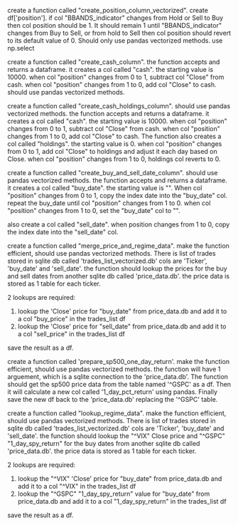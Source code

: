 create a function called "create_position_column_vectorized". create df['position']. if col "BBANDS_indicator" changes from Hold or Sell to Buy then col position should be 1. It should remain 1 until "BBANDS_indicator" changes from Buy to Sell, or from hold to Sell then col position should revert to its default value of 0. Should only use pandas vectorized methods. use np.select


create a function called "create_cash_column". the function accepts and returns a dataframe. it creates a col called "cash". the starting value is 10000. when col "position" changes from 0 to 1, subtract col "Close" from cash. when col "position" changes from 1 to 0, add col "Close" to cash. should use pandas vectorized methods.

create a function called "create_cash_holdings_column". should use pandas vectorized methods. the function accepts and returns a dataframe. it creates a col called "cash". the starting value is 10000. when col "position" changes from 0 to 1, subtract col "Close" from cash. when col "position" changes from 1 to 0, add col "Close" to cash. 
The function also creates a col called "holdings". the starting value is 0. when col "position" changes from 0 to 1, add col "Close" to holdings and adjust it each day based on Close. when col "position" changes from 1 to 0, holdings col reverts to 0.

create a function called "create_buy_and_sell_date_column". should use pandas vectorized methods. the function accepts and returns a dataframe. it creates a col called "buy_date". the starting value is "". When col "position" changes from 0 to 1, copy the index date into the "buy_date" col. repeat the buy_date until col "position" changes from 1 to 0.
when col "position" changes from 1 to 0, set the "buy_date" col to "".

also create a col called "sell_date". when position changes from 1 to 0, copy the index date into the "sell_date" col.


create a function called "merge_price_and_regime_data". make the function efficient, should use pandas vectorized methods. There is list of trades stored in sqlite db called 'trades_list_vectorized.db' cols are 'Ticker', 'buy_date' and 'sell_date'.
the function should lookup the prices for the buy and sell dates from another sqlite db called 'price_data.db'. the price data is stored as 1 table for each ticker.

2 lookups are required:
1. lookup the 'Close' price for "buy_date" from price_data.db and add it to a col "buy_price" in the trades_list df
2. lookup the 'Close' price for "sell_date" from price_data.db and add it to a col "sell_price" in the trades_list df

save the result as a df.


create a function called 'prepare_sp500_one_day_return'. make the function efficient, should use pandas vectorized methods. the function will have 1 arguement, which is a sqlite connection to the 'price_data.db'. The function should get the sp500 price data from the table named '^GSPC' as a df. Then it will calculate a new col called '1_day_pct_return' using pandas. Finally save the new df back to the 'price_data.db' replacing the '^GSPC' table.


create a function called "lookup_regime_data". make the function efficient, should use pandas vectorized methods. There is list of trades stored in sqlite db called 'trades_list_vectorized.db' cols are 'Ticker', 'buy_date' and 'sell_date'.
the function should lookup the "^VIX" Close price and "^GSPC" "1_day_spy_return" for the buy dates from another sqlite db called 'price_data.db'. the price data is stored as 1 table for each ticker.

2 lookups are required:
1. lookup the "^VIX" 'Close' price for "buy_date" from price_data.db and add it to a col "^VIX" in the trades_list df
2. lookup the "^GSPC" "1_day_spy_return" value for "buy_date" from price_data.db and add it to a col "1_day_spy_return" in the trades_list df

save the result as a df.